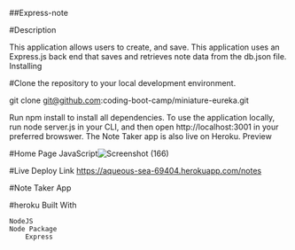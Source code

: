 ##Express-note

#Description

This application allows users to create, and save. This application uses an Express.js back end that saves and retrieves note data from the db.json file.
Installing

#Clone the repository to your local development environment.

git clone git@github.com:coding-boot-camp/miniature-eureka.git

Run npm install to install all dependencies. To use the application locally, run node server.js in your CLI, and then open http://localhost:3001 in your preferred browswer. The Note Taker app is also live on Heroku.
Preview

 #Home Page
     JavaScript![Screenshot (166)](https://user-images.githubusercontent.com/95116862/171600254-285278a5-1f6d-4da9-a90f-90a8aa317af8.png)


#Live Deploy Link
https://aqueous-sea-69404.herokuapp.com/notes

#Note Taker App

#heroku Built With


    NodeJS
    Node Package
        Express
